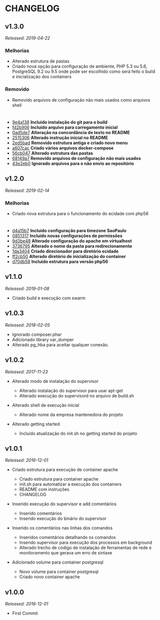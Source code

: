 # CHANGELOG

## v1.3.0

_Released: 2019-04-22_

### Melhorias

- Alterado estrutura de pastas
- Criado nova opção para configuração de ambiente, PHP 5.3 ou 5.6, PostgreSQL 9.2 ou 9.5 onde pode ser escolhido como
será feito o build e inicialização dos containers


### Removido

- Removido arquivos de configuração não mais usados como arquivos shell


#

- [9e4a138](https://github.com/facilitatech/docker-build-ecidade/commit/9e4a138) **Incluido instalação do git para o build**
- [fd2b906](https://github.com/facilitatech/docker-build-ecidade/commit/fd2b906) **Incluido arquivo para carregamento inicial**
- [0ad5de7](https://github.com/facilitatech/docker-build-ecidade/commit/0ad5de7) **Alteração na concordância de texto no README**
- [2515306](https://github.com/facilitatech/docker-build-ecidade/commit/2515306) **Alterado instrução inicial no README**
- [2ed5bad](https://github.com/facilitatech/docker-build-ecidade/commit/2ed5bad) **Removido estrutura antiga e criado novo menu**
- [a607cac](https://github.com/facilitatech/docker-build-ecidade/commit/a607cac) **Criado vários arquivos docker-compose**
- [56cb047](https://github.com/facilitatech/docker-build-ecidade/commit/56cb047) **Alterado estrutura das pastas**
- [68149a7](https://github.com/facilitatech/docker-build-ecidade/commit/68149a7) **Removido arquivos de configuração não mais usados**
- [43e2eb0](https://github.com/facilitatech/docker-build-ecidade/commit/43e2eb0) **Ignorado arquivos para o não envio ao repositório**


## v1.2.0

_Released: 2019-02-14_

### Melhorias

- Criado nova estrutura para o funcionamento do ecidade com php56


#

- [d4a15b7](https://github.com/facilitatech/docker-build-ecidade/commit/d4a15b7) **Incluido configuração para timezone SaoPaulo**
- [0851317](https://github.com/facilitatech/docker-build-ecidade/commit/0851317) **Incluído novas configurações de permissões**
- [9d3be48](https://github.com/facilitatech/docker-build-ecidade/commit/9d3be48) **Alterado configuração do apache em virtualhost**
- [3736795](https://github.com/facilitatech/docker-build-ecidade/commit/3736795) **Alterado o nome da pasta para redirecionamento**
- [1da3404](https://github.com/facilitatech/docker-build-ecidade/commit/1da3404) **Criado direcionador para diretório ecidade**
- [ff2cb50](https://github.com/facilitatech/docker-build-ecidade/commit/ff2cb50) **Alterado diretório de inicialização do container**
- [d70db58](https://github.com/facilitatech/docker-build-ecidade/commit/d70db58) **Incluido estrutura para versão php56**


## v1.1.0

_Released: 2019-01-08_

- Criado build e execução com swarm


## v1.0.3

_Released: 2018-02-05_

- Ignorado composer.phar
- Adicionado library var_dumper
- Alterado pg_hba para aceitar qualquer conexão.


## v1.0.2

_Released: 2017-11-23_

-  Alterado modo de instalação do supervisor
    - Alterado instalação do supervisor para usar apt-get
    - Alterado execução do supervisord no arquivo de build.sh

- Alterado shell de execução inicial
    - Alterado nome da empresa mantenedora do projeto

- Alterado getting started
    - Incluido atualização do init.sh no getting started do projeto


## v1.0.1

_Released: 2016-12-01_

- Criado estrutura para execução de container apache
    - Criado estrutura para container apache
    - init.sh para automatizar a execução dos containers
    - README com instruções
    - CHANGELOG

- Inserido execução do supervisor e add comentários
    - Inserido comentários
    - Inserido execução do binário do supervisor

- Inserido os comentários nas linhas dos comandos
    - Inseridos comentários detalhando os comandos
    - Inserido supervisor para execução dos processos em background
    - Alterado trecho de código de instalação de ferramentas de rede
      e monitoramento que gerava um erro de sintaxe

- Adicionado volume para container postgresql
    - Novo volume para container postgresql
    - Criado novo container apache

## v1.0.0

_Released: 2016-12-01_

- First Commit
